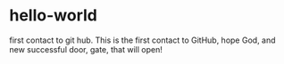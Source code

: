 # hello-world
first contact to git hub.
This is the first contact to GitHub, hope God, and new successful door, gate, that will open!
